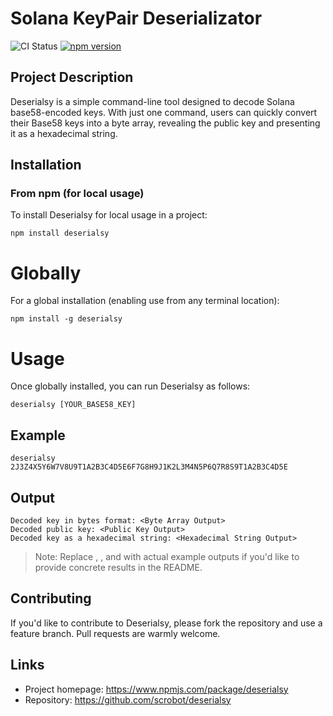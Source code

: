 # Solana KeyPair Deserializator
![CI Status](https://github.com/scrobot/deserialsy/workflows/Node.js%20Package/badge.svg)
[![npm version](https://badge.fury.io/js/deserialsy.svg)](https://badge.fury.io/js/deserialsy)


## Project Description
Deserialsy is a simple command-line tool designed to decode Solana base58-encoded keys. With just one command, users can quickly convert their Base58 keys into a byte array, revealing the public key and presenting it as a hexadecimal string.

## Installation

### From npm (for local usage)
To install Deserialsy for local usage in a project:
```shell
npm install deserialsy
```

# Globally

For a global installation (enabling use from any terminal location):

```shell
npm install -g deserialsy
```

# Usage

Once globally installed, you can run Deserialsy as follows:

```shell
deserialsy [YOUR_BASE58_KEY]
```

## Example

```shell
deserialsy 2J3Z4X5Y6W7V8U9T1A2B3C4D5E6F7G8H9J1K2L3M4N5P6Q7R8S9T1A2B3C4D5E
``` 

## Output

```shell
Decoded key in bytes format: <Byte Array Output>
Decoded public key: <Public Key Output>
Decoded key as a hexadecimal string: <Hexadecimal String Output>
```

> Note: Replace <Byte Array Output>, <Public Key Output>, and <Hexadecimal String Output> with actual example outputs if you'd like to provide concrete results in the README.

## Contributing

If you'd like to contribute to Deserialsy, please fork the repository and use a feature branch. Pull requests are warmly welcome.

## Links

- Project homepage: https://www.npmjs.com/package/deserialsy
- Repository: https://github.com/scrobot/deserialsy
